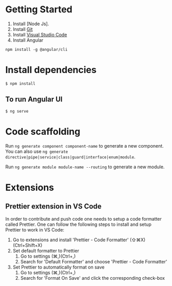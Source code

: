 # Getting Started

1. Install [Node Js].
2. Install [Git](https://git-scm.com)
3. Install [Visual Studio Code](https://code.visualstudio.com/Download)
4. Install Angular

`npm install -g @angular/cli`

# Install dependencies

```
$ npm install
```

## To run Angular UI

```
$ ng serve

```

# Code scaffolding

Run `ng generate component component-name` to generate a new component. You can also use `ng generate directive|pipe|service|class|guard|interface|enum|module`.

Run `ng generate module module-name --routing` to generate a new module.

# Extensions

## Prettier extension in VS Code

In order to contribute and push code one needs to setup a code formatter called Prettier.
One can follow the following steps to install and setup Prettier to work in VS Code:

1. Go to extensions and install 'Prettier - Code Formatter' (&#8679;&#8984;X)(Ctrl+Shift+X)
2. Set default formatter to Prettier
   1. Go to settings (&#8984;,)(Ctrl+,)
   2. Search for 'Default Formatter' and choose 'Prettier - Code Formatter'
3. Set Prettier to automatically format on save
   1. Go to settings (&#8984;,)(Ctrl+,)
   2. Search for 'Format On Save' and click the corresponding check-box
